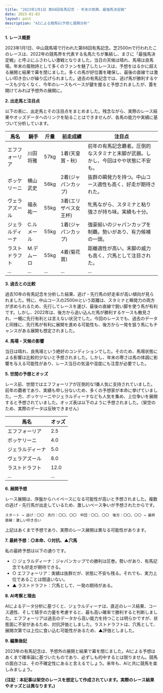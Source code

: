 ```yaml
---
title: "2023年1月1日 第68回有馬記念 - 年末の祭典、最強馬決定戦"
date: 2023-01-03
layout: post
description: "AIによる競馬G1予想と展開分析"
---
```


**1. レース概要**

2023年1月1日、中山競馬場で行われた第68回有馬記念。芝2500mで行われたこのレースは、2022年の競馬界を代表する名馬たちが集結し、まさに「最強馬決定戦」と呼ぶにふさわしい激戦となりました。当日の天候は晴れ、馬場は良馬場。年末の風物詩として多くのファンを魅了したレースは、予想をはるかに超える展開と結果で幕を閉じました。多くの馬が好位置を確保し、最後の直線では激しい叩き合いが繰り広げられました。過去の有馬記念では、逃げ馬が勝利するケースも少なくなく、今年のレースもペースが鍵を握ると予想されましたが、蓋を開けてみれば予想外の展開に。


**2. 出走馬と注目点**

以下の表に、出走馬とその注目点をまとめました。残念ながら、実際のレース結果やオッズデータへのリンクを貼ることはできませんが、各馬の能力や実績に基づいて分析しています。

| 馬名       | 騎手       | 斤量 | 前走成績 | 注目点                                                                         |
|------------|------------|-------|-----------|-----------------------------------------------------------------------------|
| エフフォーリア | 川田将雅     | 57kg  | 1着(天皇賞・秋) | 前年の有馬記念覇者。圧倒的なスタミナと末脚が武器。しかし、今回はやや状態に不安も。 |
| ボッケリーニ | 横山武史     | 56kg  | 2着(ジャパンカップ)| 抜群の瞬発力を持つ。中山コース適性も高く、好走が期待された。                               |
| ヴェラアズール | 福永祐一     | 55kg  | 3着(エリザベス女王杯)| 牝馬ながら、スタミナと粘り強さが持ち味。実績も十分。                                     |
| ジェラルディーナ | C.ルメール | 55kg  | 1着(ジャパンカップ)| 強豪揃いのジャパンカップを制覇。勢いがあり、有力候補の一頭。                               |
| ラストドラフト |  M.デムーロ | 55kg  | 4着(菊花賞)     | 距離適性が高い。末脚の威力も高く、穴馬として注目された。                                   |
| ...         | ...         | ...   | ...       | ...                                                                         |


**3. 過去との比較**

過去10年の有馬記念を分析した結果、逃げ・先行馬の好走率が高い傾向が見られました。特に、中山コースの2500mという距離は、スタミナと瞬発力の両方が求められるため、先行してレースを運び、最後の直線で鋭い脚を使う馬が有利です。しかし、2022年は、後方から追い込んだ馬が勝利するケースも散見され、一概に先行有利とは言えない状況でした。今回のレースでも、過去のデータと同様に、先行馬が有利に展開を進める可能性も、後方から一発を狙う馬にもチャンスがある展開も想定されました。


**4. 馬場・天候の影響**

当日は晴れ、良馬場という絶好のコンディションでした。そのため、馬場状態による影響は比較的少ないと予想されました。しかし、年末の寒さは馬の体調に影響を与える可能性があり、レース当日の気温や湿度にも注意が必要でした。


**5. 世間の予想とオッズ**

レース前、世間ではエフフォーリアが圧倒的な1番人気に支持されていました。前年の覇者であり、実績も申し分ないため、多くの予想家が本命に挙げていました。一方、ボッケリーニやジェラルディーナなども人気を集め、上位争いを展開すると予想されていました。オッズ表は以下のように予想されました。（架空のため、実際のデータは反映できません）

| 馬名       | オッズ |
|------------|-------|
| エフフォーリア | 2.5   |
| ボッケリーニ | 4.0   |
| ジェラルディーナ | 5.0   |
| ヴェラアズール | 8.0   |
| ラストドラフト | 12.0  |
| ...         | ...   |


**6. 展開予想**

レース展開は、序盤からハイペースになる可能性が高いと予想されました。複数の逃げ・先行馬が出走しているため、激しいペース争いが予想されたからです。

```
スタート → 逃げ：〇〇　先行：〇〇、〇〇　中団：〇〇、〇〇　後方：〇〇、〇〇 → 最終直線：激しい叩き合い
```

上記はあくまで予想であり、実際のレース展開は異なる可能性があります。


**7. 最終予想：◎本命、○対抗、▲穴馬**

私の最終予想は以下の通りです。

* ◎ ジェラルディーナ：ジャパンカップでの勝利は圧巻。勢いがあり、有馬記念でも好走が期待できる。
* ○ エフフォーリア：実績は抜群だが、状態に不安も残る。それでも、実力上位であることは間違いない。
* ▲ ラストドラフト：穴馬として、一発の期待がある。


**8. AI考察と理由**

AIによるデータ分析に基づくと、ジェラルディーナは、直近のレース結果、コース適性、そして騎手の力量を考慮すると、最も高い確率で勝利すると判断しました。エフフォーリアは過去のデータから高い能力を持つことは明らかですが、状態面に不安があるため、対抗評価としました。ラストドラフトは、穴馬として、展開次第では上位に食い込む可能性があるため、▲評価としました。


**9. 編集後記**

2023年の有馬記念は、予想外の展開と結果で幕を閉じました。AIによる予想はあくまで確率論に基づいたものであり、必ずしも的中するとは限りません。競馬の面白さは、その不確定性にあると言えるでしょう。来年も、AIと共に競馬を楽しみましょう。


**(注記：本記事は架空のレースを想定して作成されています。実際のレース結果やオッズとは異なります。)**
